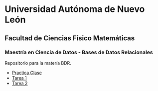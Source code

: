 # Universidad Autónoma de Nuevo León
## Facultad de Ciencias Físico Matemáticas
### Maestría en Ciencia de Datos - Bases de Datos Relacionales

Repositorio para la matería BDR.

- [Practica Clase](PracticaC/inv.md)
- [Tarea 1](Tarea1/inv.md)
- [Tarea 2](EV2-BDTO-JLHB.drawio.png)
